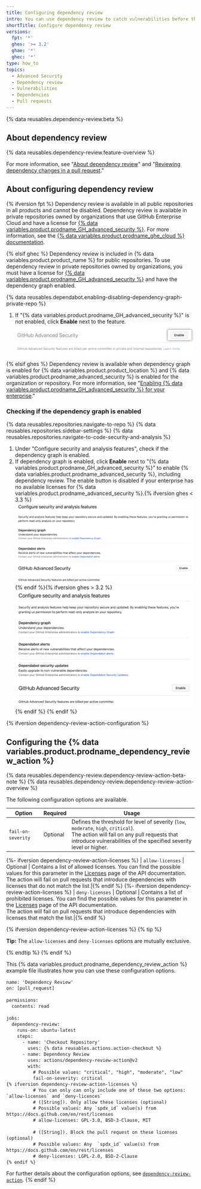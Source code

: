 ```yaml
---
title: Configuring dependency review
intro: You can use dependency review to catch vulnerabilities before they are added to your project.
shortTitle: Configure dependency review
versions:
  fpt: '*'
  ghes: '>= 3.2'
  ghae: '*'
  ghec: '*'
type: how_to
topics:
  - Advanced Security
  - Dependency review
  - Vulnerabilities
  - Dependencies
  - Pull requests
---
```


{% data reusables.dependency-review.beta %}

## About dependency review

{% data reusables.dependency-review.feature-overview %}   

For more information, see "[About dependency review](/code-security/supply-chain-security/understanding-your-software-supply-chain/about-dependency-review)" and "[Reviewing dependency changes in a pull request](/pull-requests/collaborating-with-pull-requests/reviewing-changes-in-pull-requests/reviewing-dependency-changes-in-a-pull-request)."

## About configuring dependency review

{% ifversion fpt %}
Dependency review is available in all public repositories in all products and cannot be disabled. Dependency review is available in private repositories owned by organizations that use GitHub Enterprise Cloud and have a license for [{% data variables.product.prodname_GH_advanced_security %}](/get-started/learning-about-github/about-github-advanced-security). For more information, see the [{% data variables.product.prodname_ghe_cloud %} documentation](/enterprise-cloud@latest/code-security/supply-chain-security/understanding-your-software-supply-chain/configuring-dependency-review).

{% elsif ghec %}
Dependency review is included in {% data variables.product.product_name %} for public repositories. To use dependency review in private repositories owned by organizations, you must have a license for [{% data variables.product.prodname_GH_advanced_security %}](/get-started/learning-about-github/about-github-advanced-security) and have the dependency graph enabled.

{% data reusables.dependabot.enabling-disabling-dependency-graph-private-repo %}
1. If "{% data variables.product.prodname_GH_advanced_security %}" is not enabled, click **Enable** next to the feature.
   ![Screenshot of GitHub Advanced Security feature with "Enable" button emphasized](/assets/images/help/security/enable-ghas-private-repo.png)

{% elsif ghes %}
Dependency review is available when dependency graph is enabled for {% data variables.product.product_location %} and {% data variables.product.prodname_advanced_security %} is enabled for the organization or repository. For more information, see "[Enabling {% data variables.product.prodname_GH_advanced_security %} for your enterprise](/admin/code-security/managing-github-advanced-security-for-your-enterprise/enabling-github-advanced-security-for-your-enterprise)."

### Checking if the dependency graph is enabled


{% data reusables.repositories.navigate-to-repo %}
{% data reusables.repositories.sidebar-settings %}
{% data reusables.repositories.navigate-to-code-security-and-analysis %}
1. Under "Configure security and analysis features", check if the dependency graph is enabled. 
1. If dependency graph is enabled, click **Enable** next to "{% data variables.product.prodname_GH_advanced_security %}" to enable {% data variables.product.prodname_advanced_security %}, including dependency review. The enable button is disabled if your enterprise has no available licenses for {% data variables.product.prodname_advanced_security %}.{% ifversion ghes < 3.3 %}
  ![Screenshot of "Code security and analysis" features"](/assets/images/enterprise/3.2/repository/code-security-and-analysis-enable-ghas-3.2.png){% endif %}{% ifversion ghes > 3.2 %}
    ![Screenshot of "Code security and analysis" features"](/assets/images/enterprise/3.4/repository/code-security-and-analysis-enable-ghas-3.4.png){% endif %}
{% endif %}

{% ifversion dependency-review-action-configuration %}
## Configuring the {% data variables.product.prodname_dependency_review_action %}

{% data reusables.dependency-review.dependency-review-action-beta-note %}
{% data reusables.dependency-review.dependency-review-action-overview %}

The following configuration options are available.

| Option | Required | Usage |
|------------------|-------------------------------|--------|
| `fail-on-severity` | Optional | Defines the threshold for level of severity (`low`, `moderate`, `high`, `critical`).</br>The action will fail on any pull requests that introduce vulnerabilities of the specified severity level or higher. |
{%- ifversion dependency-review-action-licenses %}
| `allow-licenses` | Optional | Contains a list of allowed licenses. You can find the possible values for this parameter in the [Licenses](/rest/licenses) page of the API documentation.</br>The action will fail on pull requests that introduce dependencies with licenses that do not match the list.|{% endif %}
{%- ifversion dependency-review-action-licenses %}
| `deny-licenses` | Optional | Contains a list of prohibited licenses. You can find the possible values for this parameter in the [Licenses](/rest/licenses) page of the API documentation.</br>The action will fail on pull requests that introduce dependencies with licenses that match the list.|{% endif %}

{% ifversion dependency-review-action-licenses %}
{% tip %}

**Tip:** The  `allow-licenses` and  `deny-licenses` options are mutually exclusive.

{% endtip %}
{% endif %}

This {% data variables.product.prodname_dependency_review_action %} example file illustrates how you can use these configuration options.

```yaml{:copy}
name: 'Dependency Review'
on: [pull_request]

permissions:
  contents: read

jobs:
  dependency-review:
    runs-on: ubuntu-latest
    steps:
      - name: 'Checkout Repository'
        uses: {% data reusables.actions.action-checkout %}
      - name: Dependency Review
        uses: actions/dependency-review-action@v2
        with:
          # Possible values: "critical", "high", "moderate", "low" 
          fail-on-severity: critical
{% ifversion dependency-review-action-licenses %}
          # You can only can only include one of these two options: `allow-licenses` and `deny-licences`
          # ([String]). Only allow these licenses (optional)
          # Possible values: Any `spdx_id` value(s) from https://docs.github.com/en/rest/licenses 
          # allow-licenses: GPL-3.0, BSD-3-Clause, MIT

          # ([String]). Block the pull request on these licenses (optional)
          # Possible values: Any  `spdx_id` value(s) from https://docs.github.com/en/rest/licenses 
          # deny-licenses: LGPL-2.0, BSD-2-Clause
{% endif %}
```

For further details about the configuration options, see [`dependency-review-action`](https://github.com/actions/dependency-review-action#readme).
{% endif %}
